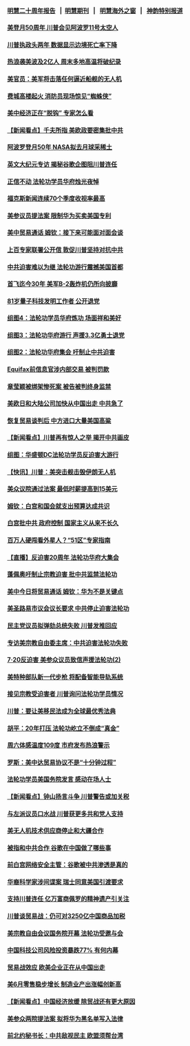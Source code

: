 #### [明慧二十周年报告](https://github.com/gfw-breaker/mh-reports/blob/master/README.md?t=07192100) &nbsp;&nbsp;|&nbsp;&nbsp;[明慧期刊](https://github.com/gfw-breaker/mh-qikan) &nbsp;&nbsp;|&nbsp;&nbsp; [明慧海外之窗](https://github.com/gfw-breaker/mh-news/blob/master/README.md?t=07192100) &nbsp;&nbsp;|&nbsp;&nbsp; [神韵特别报道](https://github.com/gfw-breaker/mh-news/blob/master/shenyun.md?t=07192100) 

#### [美登月50周年 川普会见阿波罗11号太空人](../pages/nsc412/n11396296.md?t=07192100) 

#### [川普执政头两年 数据显示边境死亡率下降](../pages/nsc412/n11396485.md?t=07192100) 

#### [热浪袭美波及2亿人 周末多地高温将破纪录](../pages/nsc412/n11396366.md?t=07192100) 

#### [美官员：美军将击落任何逼近船舰的无人机](../pages/nsc412/n11395844.md?t=07192100) 

#### [费城高楼起火 消防员现场惊见“蜘蛛侠”](../pages/nsc412/n11396040.md?t=07192100) 

#### [美中经济正在“脱钩” 专家怎么看](../pages/nsc412/n11396179.md?t=07192100) 

#### [【新闻看点】千夫所指 美欧政要密集批中共](../pages/nsc412/n11396069.md?t=07192100) 

#### [阿波罗登月50年 NASA拟去月球采稀土](../pages/nsc412/n11395775.md?t=07192100) 

#### [英文大纪元专访 揭秘谷歌企图阻川普连任](../pages/nsc412/n11395918.md?t=07192100) 

#### [正信不动 法轮功学员华府烛光夜悼](../pages/nsc412/n11396355.md?t=07192100) 

#### [福克斯新闻连续70个季度收视率最高](../pages/nsc412/n11395496.md?t=07192100) 

#### [美参议员提法案 限制华为买卖美国专利](../pages/nsc412/n11395833.md?t=07192100) 

#### [美中贸易通话 姆钦：接下来可能面对面会谈](../pages/nsc412/n11395747.md?t=07192100) 

#### [上百专家联署公开信 敦促川普坚持对抗中共](../pages/nsc412/n11394859.md?t=07192100) 

#### [中共迫害难以为继 法轮功游行震撼美国首都](../pages/nsc412/n11394281.md?t=07192100) 

#### [首飞迄今30年 美军B-2轰炸机仍所向披靡](../pages/nsc412/n11395211.md?t=07192100) 

#### [81岁量子科技发明工作者 公开退党](../pages/nsc412/n11394585.md?t=07192100) 

#### [组图4：法轮功学员华府炼功 场面祥和美好](../pages/nsc412/n11394709.md?t=07192100) 

#### [组图3：法轮功华府游行 声援3.3亿勇士退党](../pages/nsc412/n11394387.md?t=07192100) 

#### [组图2：法轮功华府集会 吁制止中共迫害](../pages/nsc412/n11394282.md?t=07192100) 

#### [Equifax前信息官涉内部交易 被判罚款](../pages/nsc412/n11394044.md?t=07192100) 

#### [章莹颖被绑架惨死案 被告被判终身监禁](../pages/nsc412/n11394066.md?t=07192100) 

#### [美欧日和大陆公司加快从中国出走 中共急了](../pages/nsc412/n11393790.md?t=07192100) 

#### [恢复贸易谈判后 中方进口大量美国高粱](../pages/nsc412/n11393905.md?t=07192100) 

#### [【新闻看点】川普再有惊人之举 揭开中共画皮](../pages/nsc412/n11393493.md?t=07192100) 

#### [组图：华盛顿DC法轮功学员反迫害大游行](../pages/nsc412/n11393926.md?t=07192100) 

#### [【快讯】川普：美突击舰击毁伊朗无人机](../pages/nsc412/n11393964.md?t=07192100) 

#### [美众议院通过法案 最低时薪提高到15美元](../pages/nsc412/n11393728.md?t=07192100) 

#### [姆钦：白宫和国会就支出预算达成共识](../pages/nsc412/n11393650.md?t=07192100) 

#### [白宫批中共 政府控制 国家主义从来不长久](../pages/nsc412/n11393496.md?t=07192100) 

#### [百万人硬闯看外星人？“51区”专家指南](../pages/nsc412/n11393001.md?t=07192100) 

#### [【直播】反迫害20周年 法轮功华府大集会](../pages/nsc412/n11386430.md?t=07192100) 

#### [蓬佩奥吁制止宗教迫害 批中共监禁法轮功](../pages/nsc412/n11393342.md?t=07192100) 

#### [美中今日将贸易通话 姆钦：华为不是关键点](../pages/nsc412/n11393282.md?t=07192100) 

#### [美圣路易市议会议长要求 中共停止迫害法轮功](../pages/nsc412/n11393251.md?t=07192100) 

#### [民主党议员拟弹劾总统失败 川普发推回应](../pages/nsc412/n11392717.md?t=07192100) 

#### [专访美宗教自由委主席：中共迫害法轮功失败](../pages/nsc412/n11391294.md?t=07192100) 

#### [7‧20反迫害 美参众议员致信声援法轮功(2)](../pages/nsc412/n11391822.md?t=07192100) 

#### [美特种部队新一代步枪 将配备智能导轨系统](../pages/nsc412/n11392071.md?t=07192100) 

#### [接见宗教受迫害者 川普询问法轮功学员情况](../pages/nsc412/n11391208.md?t=07192100) 

#### [川普：要让美移民法成为全球最优秀法典](../pages/nsc412/n11391947.md?t=07192100) 

#### [胡平：20年打压 法轮功屹立不倒成“真金”](../pages/nsc412/n11391900.md?t=07192100) 

#### [周六体感温度109度 市府发布热浪警示](../pages/nsc412/n11391893.md?t=07192100) 

#### [罗斯：美中达贸易协议不是“十分钟过程”](../pages/nsc412/n11391165.md?t=07192100) 

#### [法轮功学员美国务院发言 感动在场人士](../pages/nsc412/n11391241.md?t=07192100) 

#### [【新闻看点】钟山扬言斗争 川普警告或加关税](../pages/nsc412/n11390828.md?t=07192100) 

#### [与左派议员口水战 川普获更多共和党人支持](../pages/nsc412/n11390726.md?t=07192100) 

#### [美无人机技术供应商停止和大疆合作](../pages/nsc412/n11390783.md?t=07192100) 

#### [被指和中共合作 谷歌在中国做了哪些事](../pages/nsc412/n11390549.md?t=07192100) 

#### [前白宫网络安全主管：谷歌被中共渗透是真的](../pages/nsc412/n11390388.md?t=07192100) 

#### [华裔科学家涉间谍案 瑞士同意美国引渡要求](../pages/nsc412/n11389956.md?t=07192100) 

#### [支持川普连任 亿万富商佩罗的精神遗产引关注](../pages/nsc412/n11387101.md?t=07192100) 

#### [川普谈贸易战：仍可对3250亿中国商品加税](../pages/nsc412/n11389051.md?t=07192100) 

#### [美宗教自由会议国务院开幕 法轮功受邀与会](../pages/nsc412/n11388662.md?t=07192100) 

#### [中国科技公司风险投资暴跌77% 有何内幕](../pages/nsc412/n11387891.md?t=07192100) 

#### [贸易战效应 欧美企业正在从中国出走](../pages/nsc412/n11389015.md?t=07192100) 

#### [美6月零售稳步增长 制造业产出涨幅创新高](../pages/nsc412/n11388696.md?t=07192100) 

#### [【新闻看点】中国经济放缓 除贸战还有更大原因](../pages/nsc412/n11388640.md?t=07192100) 

#### [美参众两院提法案 拟将华为黑名单写入法律](../pages/nsc412/n11388762.md?t=07192100) 

#### [前北约秘书长：中共敌视民主 欧盟须帮台湾](../pages/nsc412/n11388719.md?t=07192100) 

